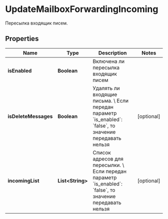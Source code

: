 

# UpdateMailboxForwardingIncoming

Пересылка входящик писем.

## Properties

| Name | Type | Description | Notes |
|------------ | ------------- | ------------- | -------------|
|**isEnabled** | **Boolean** | Включена ли пересылка входящик писем |  |
|**isDeleteMessages** | **Boolean** | Удалять ли входящие письма. \\  Если передан параметр &#x60;is_enabled&#x60;: &#x60;false&#x60;, то значение передавать нельзя |  [optional] |
|**incomingList** | **List&lt;String&gt;** | Список адресов для пересылки. \\  Если передан параметр &#x60;is_enabled&#x60;: &#x60;false&#x60;, то значение передавать нельзя |  [optional] |



